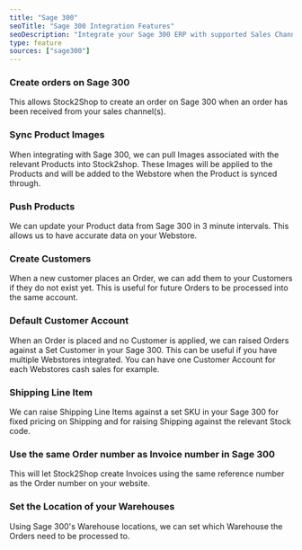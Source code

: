 ```yaml
---
title: "Sage 300"
seoTitle: "Sage 300 Integration Features"
seoDescription: "Integrate your Sage 300 ERP with supported Sales Channels/Webstores through Stock2Shop"
type: feature
sources: ["sage300"]
---
```


<!-- ***NOT IN USE***

Apifact:

get_images_limit
get_order
get_product
get_products_limit
param_ignore_shipping_warehouse_code
param_skip_image_hash
param_test
param_use_customer_address
param_user_field_customer_
queue_fetch_images
tunnel_host
tunnel_password
tunnel_username

---------
Sage 300:

param_shipping_code
param_default_customer_code
param_username
param_password

-->

<!-- create_order -->
### Create orders on Sage 300
This allows Stock2Shop to create an order on Sage 300 when
an order has been received from your sales channel(s).

<!-- get_images -->
### Sync Product Images
When integrating with Sage 300, we can pull Images associated with the relevant Products into Stock2shop.
These Images will be applied to the Products and will be added to the Webstore when the Product is synced through.

<!-- get_products -->
### Push Products
We can update your Product data from Sage 300 in 3 minute intervals. This allows us to have accurate data on your 
Webstore.

<!-- param_create_customer_enabled -->
### Create Customers
When a new customer places an Order, we can add them to your Customers if they do not exist yet.
This is useful for future Orders to be processed into the same account.

<!-- param_default_customer_code -->
### Default Customer Account
When an Order is placed and no Customer is applied, we can raised Orders against a Set Customer in your Sage 300.
This can be useful if you have multiple Webstores integrated. 
You can have one Customer Account for each Webstores cash sales for example.

<!-- param_shipping_code -->
### Shipping Line Item
We can raise Shipping Line Items against a set SKU in your Sage 300 for fixed pricing on Shipping and for raising 
Shipping against the relevant Stock code.

<!-- param_use_channel_order_code -->
### Use the same Order number as Invoice number in Sage 300
This will let Stock2Shop create Invoices using the same reference number as the Order number on your website.

<!-- END OF APIFACT-->

<!-- param_location_code -->
### Set the Location of your Warehouses
Using Sage 300's Warehouse locations, we can set which Warehouse the Orders need to be processed to.